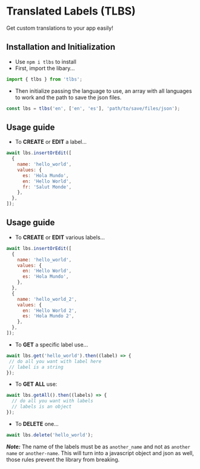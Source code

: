 # Translated Labels (TLBS)
Get custom translations to your app easily!

## Installation and Initialization
- Use ```npm i tlbs``` to install
- First, import the libary...
```javascript
import { tlbs } from 'tlbs';
```
- Then initialize passing the language to use, an array with all languages to work and the path to save the json files.
``` javascript
const lbs = tlbs('en', ['en', 'es'], 'path/to/save/files/json');
```
## Usage guide
- To **CREATE** or **EDIT** a label...
```javascript
await lbs.insertOrEdit([
  {
    name: 'hello_world',
    values: {
      es: 'Hola Mundo',
      en: 'Hello World',
      fr: 'Salut Monde',
    },
  },
]);
```
## Usage guide
- To **CREATE** or **EDIT** various labels...
```javascript
await lbs.insertOrEdit([
  {
    name: 'hello_world',
    values: {
      en: 'Hello World',
      es: 'Hola Mundo',
    },
  },
  {
    name: 'hello_world_2',
    values: {
      en: 'Hello World 2',
      es: 'Hola Mundo 2',
    },
  },
]);
```
- To **GET** a specific label use...
 ```javascript
await lbs.get('hello_world').then((label) => {
  // do all you want with label here
  // label is a string
});
```
- To **GET ALL** use:
```javascript
await lbs.getAll().then((labels) => {
  // do all you want with labels
  // labels is an object
});
```
- To **DELETE** one...
```javascript
await lbs.delete('hello_world');
```

_**Note:**_ The name of the labels must be as ```another_name``` and not as ```another name``` or ```another-name```. This will turn into a javascript object and json as well, those rules prevent the library from breaking.
